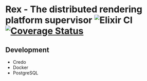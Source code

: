 # Rex - The distributed rendering platform supervisor ![Elixir CI](https://github.com/baymax42/rex/workflows/Elixir%20CI/badge.svg?branch=master) [![Coverage Status](https://coveralls.io/repos/github/baymax42/rex/badge.svg?branch=master)](https://coveralls.io/github/baymax42/rex?branch=master)
## Development

- Credo
- Docker
- PostgreSQL
